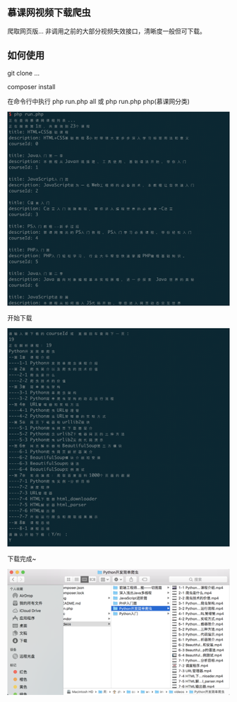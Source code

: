 ## 慕课网视频下载爬虫

爬取网页版... 非调用之前的大部分视频失效接口，清晰度一般但可下载。

## 如何使用

git clone ...

composer install  

在命令行中执行 php run.php all 或 php run.php php(慕课网分类)

![](img/run.png)

开始下载

![](img/download.png)

下载完成~

![](img/videos.png)

